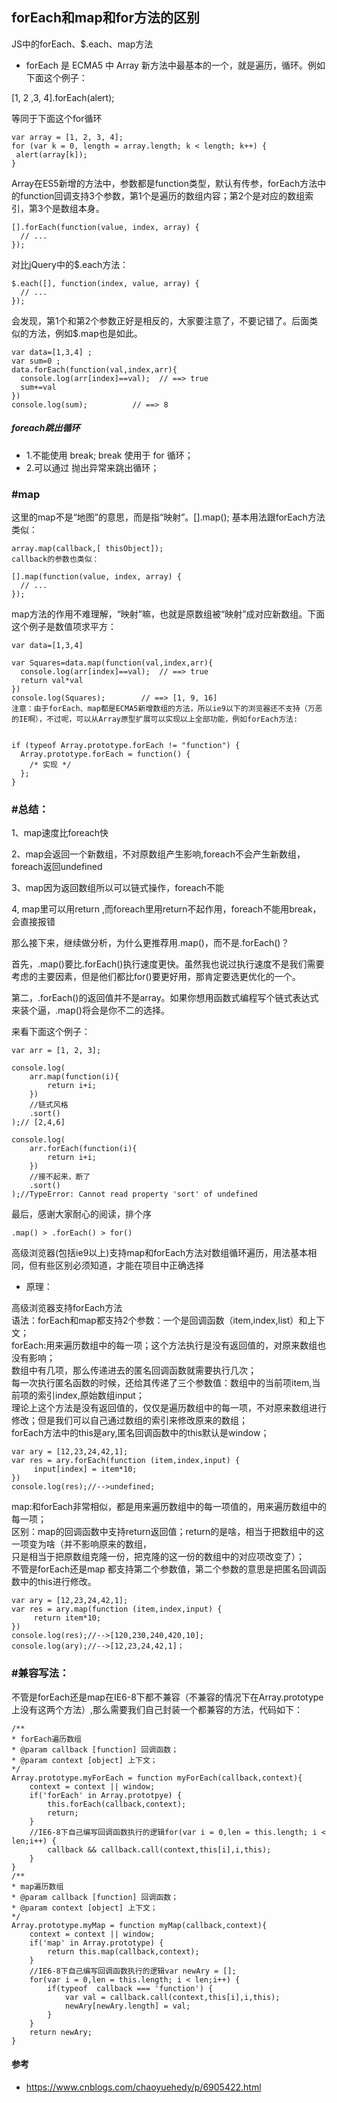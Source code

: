 ## forEach和map和for方法的区别

JS中的forEach、$.each、map方法

 
- forEach 是 ECMA5 中 Array 新方法中最基本的一个，就是遍历，循环。例如下面这个例子：

[1, 2 ,3, 4].forEach(alert);

等同于下面这个for循环

```
var array = [1, 2, 3, 4];
for (var k = 0, length = array.length; k < length; k++) {
 alert(array[k]);
}
```
Array在ES5新增的方法中，参数都是function类型，默认有传参，forEach方法中的function回调支持3个参数，第1个是遍历的数组内容；第2个是对应的数组索引，第3个是数组本身。

```
[].forEach(function(value, index, array) {
  // ...
});

```
对比jQuery中的$.each方法：

```
$.each([], function(index, value, array) {
  // ...
});
```

会发现，第1个和第2个参数正好是相反的，大家要注意了，不要记错了。后面类似的方法，例如$.map也是如此。

```
var data=[1,3,4] ; 
var sum=0 ;
data.forEach(function(val,index,arr){
  console.log(arr[index]==val);  // ==> true
  sum+=val            
})
console.log(sum);          // ==> 8

```

#####  foreach跳出循环

- 1.不能使用 break; break 使用于 for 循环；
- 2.可以通过 抛出异常来跳出循环；

### #map

这里的map不是“地图”的意思，而是指“映射”。[].map(); 基本用法跟forEach方法类似：
```
array.map(callback,[ thisObject]);
callback的参数也类似：

[].map(function(value, index, array) {
  // ...
});

```

map方法的作用不难理解，“映射”嘛，也就是原数组被“映射”成对应新数组。下面这个例子是数值项求平方：

```
var data=[1,3,4]
 
var Squares=data.map(function(val,index,arr){
  console.log(arr[index]==val);  // ==> true
  return val*val           
})
console.log(Squares);        // ==> [1, 9, 16]
注意：由于forEach、map都是ECMA5新增数组的方法，所以ie9以下的浏览器还不支持（万恶的IE啊），不过呢，可以从Array原型扩展可以实现以上全部功能，例如forEach方法:


if (typeof Array.prototype.forEach != "function") {
  Array.prototype.forEach = function() {
    /* 实现 */
  };
}
```



 

 

### #总结：

1、map速度比foreach快

2、map会返回一个新数组，不对原数组产生影响,foreach不会产生新数组，foreach返回undefined

3、map因为返回数组所以可以链式操作，foreach不能

4, map里可以用return ,而foreach里用return不起作用，foreach不能用break，会直接报错

 

那么接下来，继续做分析，为什么更推荐用.map()，而不是.forEach()？

首先，.map()要比.forEach()执行速度更快。虽然我也说过执行速度不是我们需要考虑的主要因素，但是他们都比for()要更好用，那肯定要选更优化的一个。

第二，.forEach()的返回值并不是array。如果你想用函数式编程写个链式表达式来装个逼，.map()将会是你不二的选择。

来看下面这个例子：
```
var arr = [1, 2, 3];

console.log(
    arr.map(function(i){
        return i+i;
    })
    //链式风格
    .sort()
);// [2,4,6]

console.log(
    arr.forEach(function(i){
        return i+i;
    })
    //接不起来，断了
    .sort()
);//TypeError: Cannot read property 'sort' of undefined
```

最后，感谢大家耐心的阅读，排个序
```
.map() > .forEach() > for()
```

高级浏览器(包括ie9以上)支持map和forEach方法对数组循环遍历，用法基本相同，但有些区别必须知道，才能在项目中正确选择

* 原理：

高级浏览器支持forEach方法  
语法：forEach和map都支持2个参数：一个是回调函数（item,index,list）和上下文；  
forEach:用来遍历数组中的每一项；这个方法执行是没有返回值的，对原来数组也没有影响；  
数组中有几项，那么传递进去的匿名回调函数就需要执行几次；  
每一次执行匿名函数的时候，还给其传递了三个参数值：数组中的当前项item,当前项的索引index,原始数组input；  
理论上这个方法是没有返回值的，仅仅是遍历数组中的每一项，不对原来数组进行修改；但是我们可以自己通过数组的索引来修改原来的数组；  
forEach方法中的this是ary,匿名回调函数中的this默认是window；  
 
```
var ary = [12,23,24,42,1];
var res = ary.forEach(function (item,index,input) {
     input[index] = item*10;
})
console.log(res);//-->undefined;
```

map:和forEach非常相似，都是用来遍历数组中的每一项值的，用来遍历数组中的每一项；  
区别：map的回调函数中支持return返回值；return的是啥，相当于把数组中的这一项变为啥（并不影响原来的数组，  
只是相当于把原数组克隆一份，把克隆的这一份的数组中的对应项改变了）；  
不管是forEach还是map 都支持第二个参数值，第二个参数的意思是把匿名回调函数中的this进行修改。  

```
var ary = [12,23,24,42,1];
var res = ary.map(function (item,index,input) {
     return item*10;
})
console.log(res);//-->[120,230,240,420,10];
console.log(ary);//-->[12,23,24,42,1]；
```

### #兼容写法：
不管是forEach还是map在IE6-8下都不兼容（不兼容的情况下在Array.prototype上没有这两个方法）,那么需要我们自己封装一个都兼容的方法，代码如下：

```
/**
* forEach遍历数组
* @param callback [function] 回调函数；
* @param context [object] 上下文；
*/
Array.prototype.myForEach = function myForEach(callback,context){
    context = context || window;
    if('forEach' in Array.prototpye) {
        this.forEach(callback,context);
        return;
    }
    //IE6-8下自己编写回调函数执行的逻辑for(var i = 0,len = this.length; i < len;i++) {
        callback && callback.call(context,this[i],i,this);
    }
}
/**
* map遍历数组
* @param callback [function] 回调函数；
* @param context [object] 上下文；
*/
Array.prototype.myMap = function myMap(callback,context){
    context = context || window;
    if('map' in Array.prototype) {
        return this.map(callback,context);
    }
    //IE6-8下自己编写回调函数执行的逻辑var newAry = [];
    for(var i = 0,len = this.length; i < len;i++) {
        if(typeof  callback === 'function') {
            var val = callback.call(context,this[i],i,this);
            newAry[newAry.length] = val;
        }
    }
    return newAry;
}
```

#### 参考
* https://www.cnblogs.com/chaoyuehedy/p/6905422.html
